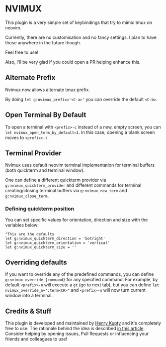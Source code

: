 NVIMUX
======

This plugin is a very simple set of keybindings that try to mimic tmux on neovim.

Currently, there are no customisation and no fancy settings. I plan to have those anywhere in the future though.

Feel free to use!

Also, I'll be very glad if you could open a PR helping enhance this.

Alternate Prefix
----------------

Nvimux now allows alternate tmux prefix.

By doing `let g:nvimux_prefix='<C-a>'` you can override the default `<C-b>`.

Open Terminal By Default
------------------------

To open a terminal with `<prefix>-c` instead of a new, empty screen, you can `let nvimux_open_term_by_default=1`.
In this case, opening a blank screen moves to `<prefix>-t`.

Terminal Provider
-----------------

Nvimux uses default neovim terminal implementation for terminal buffers (both quickterm and terminal window).

One can define a different quickterm provider via `g:nvimux_quickterm_provider` and different commands for
terminal creating/closing terminal buffers via `g:nvimux_new_term` and `g:nvimux_close_term`.

### Defining quickterm position

You can set specific values for orientation, direction and size with the variables below:

```vim
"This are the defaults
let g:nvimux_quickterm_direction = 'botright'
let g:nvimux_quickterm_orientation = 'vertical'
let g:nvimux_quickterm_size = ''
```

Overriding defaults
-------------------

If you want to override any of the predefined commands, you can define `g:nvimux_override_{command}` for any specified command.
For example, by default `<prefix>-n` will execute a `gt` (go to next tab), but you can define `let nvimux_override_n=":term<CR>"` and
`<prefix>-n` will now turn current window into a terminal.


Credits & Stuff
---------------

This plugin is developed and maintained by [Henry Kupty](http://github.com/hkupty) and it's completely free to use.
The rationale behind the idea is described [in this article](http://hkupty.github.io/2016/Ditching-TMUX/).
Consider helping by opening issues, Pull Requests or influencing your friends and colleagues to use!
